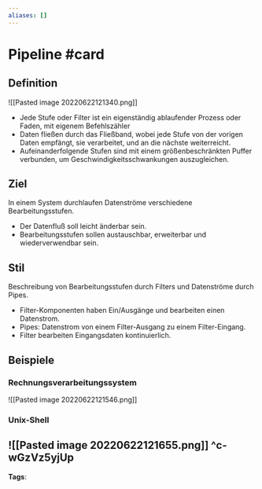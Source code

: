 ```yaml
---
aliases: []
---
```


# Pipeline #card
## Definition
![[Pasted image 20220622121340.png]]
- Jede Stufe oder Filter ist ein eigenständig ablaufender Prozess oder Faden, mit eigenem Befehlszähler
- Daten fließen durch das Fließband, wobei jede Stufe von der vorigen Daten empfängt, sie verarbeitet, und an die nächste weiterreicht.
- Aufeinanderfolgende Stufen sind mit einem größenbeschränkten Puffer verbunden, um Geschwindigkeitsschwankungen auszugleichen.
## Ziel
In einem System durchlaufen Datenströme verschiedene Bearbeitungsstufen.
- Der Datenfluß soll leicht änderbar sein.
- Bearbeitungsstufen sollen austauschbar, erweiterbar und wiederverwendbar sein.
## Stil
Beschreibung von Bearbeitungsstufen durch Filters und Datenströme durch Pipes.
- Filter-Komponenten haben Ein/Ausgänge und bearbeiten einen Datenstrom.
- Pipes: Datenstrom von einem Filter-Ausgang zu einem Filter-Eingang.
- Filter bearbeiten Eingangsdaten kontinuierlich.
## Beispiele
### Rechnungsverarbeitungssystem
![[Pasted image 20220622121546.png]]
### Unix-Shell
![[Pasted image 20220622121655.png]]
^c-wGzVz5yjUp
---
**Tags**: 